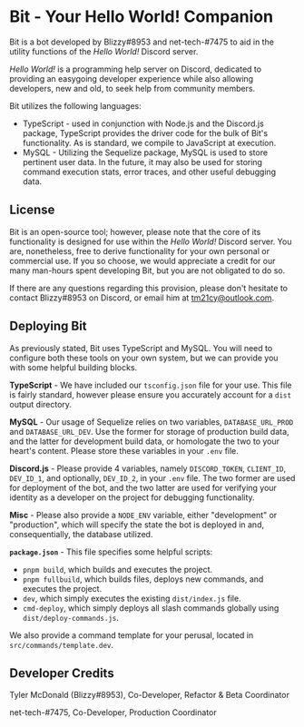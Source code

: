 # Bit - Your Hello World! Companion
Bit is a bot developed by Blizzy#8953 and net-tech-#7475 to aid in the utility functions of the *Hello World!* Discord server. 

*Hello World!* is a programming help server on Discord, dedicated to providing an easygoing developer experience while also allowing developers, new and old, to seek help from community members.

Bit utilizes the following languages:
* TypeScript - used in conjunction with Node.js and the Discord.js package, TypeScript provides the driver code for the bulk of Bit's functionality. As is standard, we compile to JavaScript at execution.
* MySQL - Utilizing the Sequelize package, MySQL is used to store pertinent user data. In the future, it may also be used for storing command execution stats, error traces, and other useful debugging data.

## License
Bit is an open-source tool; however, please note that the core of its functionality is designed for use within the *Hello World!* Discord server. You are, nonetheless, free to derive functionality for your own personal or commercial use. If you so choose, we would appreciate a credit for our many man-hours spent developing Bit, but you are not obligated to do so.

If there are any questions regarding this provision, please don't hesitate to contact Blizzy#8953 on Discord, or email him at tm21cy@outlook.com.

## Deploying Bit
As previously stated, Bit uses TypeScript and MySQL. You will need to configure both these tools on your own system, but we can provide you with some helpful building blocks.


**TypeScript** - We have included our `tsconfig.json` file for your use. This file is fairly standard, however please ensure you accurately account for a `dist` output directory.

**MySQL** - Our usage of Sequelize relies on two variables, `DATABASE_URL_PROD` and `DATABASE_URL_DEV`. Use the former for storage of production build data, and the latter for development build data, or homologate the two to your heart's content. Please store these variables in your `.env` file.

**Discord.js** - Please provide 4 variables, namely `DISCORD_TOKEN`, `CLIENT_ID`, `DEV_ID_1`, and optionally, `DEV_ID_2`, in your `.env` file. The two former are used for deployment of the bot, and the two latter are used for verifying your identity as a developer on the project for debugging functionality.

**Misc** - Please also provide a `NODE_ENV` variable, either "development" or "production", which will specify the state the bot is deployed in and, consequentially, the database utilized.

**`package.json`** - This file specifies some helpful scripts:
* `pnpm build`, which builds and executes the project.
* `pnpm fullbuild`, which builds files, deploys new commands, and executes the project.
* `dev`, which simply executes the existing `dist/index.js` file.
* `cmd-deploy`, which simply deploys all slash commands globally using `dist/deploy-commands.js`.

We also provide a command template for your perusal, located in `src/commands/template.dev`.

## Developer Credits
Tyler McDonald (Blizzy#8953), Co-Developer, Refactor & Beta Coordinator

net-tech-#7475, Co-Developer, Production Coordinator

